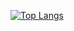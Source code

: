 [![Top Langs](https://github-readme-stats.vercel.app/api/top-langs/?username=EternalQuasar0206&langs_count=8&layout=compact&theme=dark)](https://github.com/anuraghazra/github-readme-stats)
